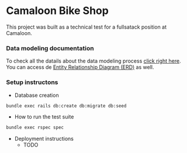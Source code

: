# Camaloon Bike Shop

This project was built as a technical test for a fullsatack position at Camaloon.

### Data modeling documentation
   To check all the datails about the data modeling process
   [click right here](https://github.com/LeonardoGodoy/camaloon-bike-shop-api/blob/master/docs/data-modeling-2.md).
   You can access de [Entity Relationship Diagram (ERD)]() as well.

### Setup instructons
* Database creation

```bash
bundle exec rails db:create db:migrate db:seed
```

* How to run the test suite

```bash
bundle exec rspec spec
```

* Deployment instructions
  - TODO

